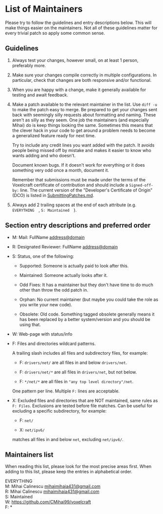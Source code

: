 <!--
-----------------------------------------------------------------------------------------
Copyright (c) 2023 Voxelcraft

For copying notice, see https://github.com/CMihai99/voxelcraft/blob/main/COPYING.
For licenses we use, see https://github.com/CMihai99/voxelcraft/tree/main/LICENSES.
-----------------------------------------------------------------------------------------
-->

# List of Maintainers

Please try to follow the guidelines and entry descriptions below. This
will make things easier on the maintainers. Not all of these guidelines
matter for every trivial patch so apply some common sense.

## Guidelines

1. Always test your changes, however small, on at least 1 person,
   preferably more.

2. Make sure your changes compile correctly in multiple configurations.
   In particular, check that changes are both responsive and/or
   functional.

3. When you are happy with a change, make it generally available for
   testing and await feedback.

4. Make a patch available to the relevant maintainer in the list. Use
   `diff -u` to make the patch easy to merge. Be prepared to get your
   changes sent back with seemingly silly requests about formatting and
   naming. These aren't as silly as they seem. One job the maintainers
   (and especially Mihai) do is keep things looking the same. Sometimes
   this means that the clever hack in your code to get around a problem
   needs to become a generalized feature ready for next time.

   Try to include any credit lines you want added with the patch. It
   avoids people being missed off by mistake and makes it easier to
   know who wants adding and who doesn't.

   Document known bugs. If it doesn't work for everything or it does
   something very odd once a month, document it.

   Remember that submissions must be made under the terms of the
   Voxelcraft certificate of contribution and should include a
   `Signed-off-by:` line. The current version of the "Developer's
   Certificate of Origin" (DCO) is listed in [SubmittingPatches.md](https://github.com/CMihai99/voxelcraft/blob/main/docs/how-to/maintaining/SubmittingPatches.md).

5. Always add 2 trailing spaces at the end of each attribute (e.g.
`EVERYTHING  `, `S: Maintained  `).

## Section entry descriptions and preferred order

- M: Mail: FullName <address@domain>

- R: Designated Reviewer: FullName <address@domain>

- S: Status, one of the following:

  - Supported: Someone is actually paid to look after this.

  - Maintained: Someone actually looks after it.

  - Odd Fixes: It has a maintainer but they don't have time to do much
    other than throw the odd patch in.

  - Orphan: No current maintainer (but maybe you could take the role as
    you write your new code).

  - Obsolete: Old code. Something tagged obsolete generally means it
    has been replaced by a better system/version and you should be
    using that.

- W: Web-page with status/info

- F: Files and directories wildcard patterns.
  
  A trailing slash includes all files and subdirectory files, for
  example:

  - F: `drivers/net/` are all files in and below `drivers/net`.

  - F: `drivers/net/*` are all files in `drivers/net`, but not below.

  - F: `*/net/*` are all files in `"any top level directory"/net`.

  One pattern per line. Multiple `F:` lines are acceptable.

- X: Excluded files and directories that are NOT maintained,
  same rules as `F: Files`. Exclusions are tested before file matches.
  Can be useful for excluding a specific subdirectory, for example:

  - F: `net/`

  - X: `net/ipv6/`

  matches all files in and below `net`, excluding `net/ipv6/`.

## Maintainers list

When reading this list, please look for the most precise areas first.
When adding to this list, please keep the entries in alphabetical
order.

EVERYTHING  
M: Mihai Calinescu <mihaimihaia431@gmail.com>  
R: Mihai Calinescu <mihaimihaia431@gmail.com>  
S: Maintained  
W: <https://github.com/CMihai99/voxelcraft>  
F: *  
